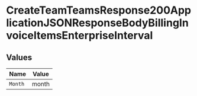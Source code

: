# CreateTeamTeamsResponse200ApplicationJSONResponseBodyBillingInvoiceItemsEnterpriseInterval


## Values

| Name    | Value   |
| ------- | ------- |
| `Month` | month   |